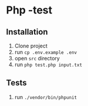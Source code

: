 # Php -test

## Installation 

1) Clone project
2) run `cp .env.example .env`
3) open `src` directory
4) run `php test.php input.txt`

## Tests

1) run `./vendor/bin/phpunit`
